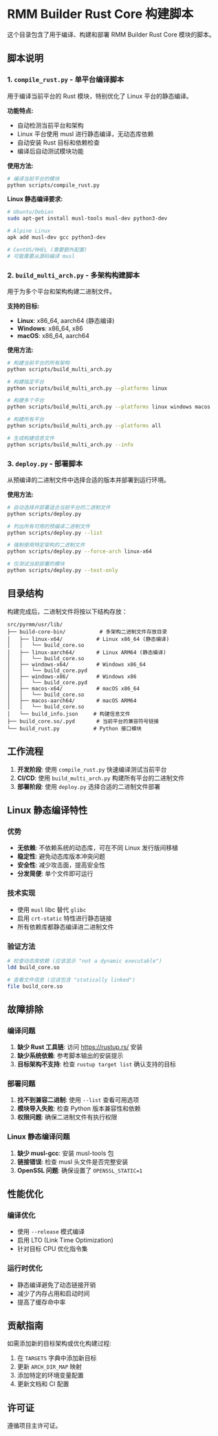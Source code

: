 # RMM Builder Rust Core 构建脚本

这个目录包含了用于编译、构建和部署 RMM Builder Rust Core 模块的脚本。

## 脚本说明

### 1. `compile_rust.py` - 单平台编译脚本

用于编译当前平台的 Rust 模块，特别优化了 Linux 平台的静态编译。

**功能特点:**
- 自动检测当前平台和架构
- Linux 平台使用 musl 进行静态编译，无动态库依赖
- 自动安装 Rust 目标和依赖检查
- 编译后自动测试模块功能

**使用方法:**
```bash
# 编译当前平台的模块
python scripts/compile_rust.py
```

**Linux 静态编译要求:**
```bash
# Ubuntu/Debian
sudo apt-get install musl-tools musl-dev python3-dev

# Alpine Linux  
apk add musl-dev gcc python3-dev

# CentOS/RHEL (需要额外配置)
# 可能需要从源码编译 musl
```

### 2. `build_multi_arch.py` - 多架构构建脚本

用于为多个平台和架构构建二进制文件。

**支持的目标:**
- **Linux**: x86_64, aarch64 (静态编译)
- **Windows**: x86_64, x86 
- **macOS**: x86_64, aarch64

**使用方法:**
```bash
# 构建当前平台的所有架构
python scripts/build_multi_arch.py

# 构建指定平台
python scripts/build_multi_arch.py --platforms linux

# 构建多个平台
python scripts/build_multi_arch.py --platforms linux windows macos

# 构建所有平台
python scripts/build_multi_arch.py --platforms all

# 生成构建信息文件
python scripts/build_multi_arch.py --info
```

### 3. `deploy.py` - 部署脚本

从预编译的二进制文件中选择合适的版本并部署到运行环境。

**使用方法:**
```bash
# 自动选择并部署适合当前平台的二进制文件
python scripts/deploy.py

# 列出所有可用的预编译二进制文件
python scripts/deploy.py --list

# 强制使用特定架构的二进制文件
python scripts/deploy.py --force-arch linux-x64

# 仅测试当前部署的模块
python scripts/deploy.py --test-only
```

## 目录结构

构建完成后，二进制文件将按以下结构存放：

```
src/pyrmm/usr/lib/
├── build-core-bin/           # 多架构二进制文件存放目录
│   ├── linux-x64/           # Linux x86_64 (静态编译)
│   │   └── build_core.so
│   ├── linux-aarch64/       # Linux ARM64 (静态编译)  
│   │   └── build_core.so
│   ├── windows-x64/         # Windows x86_64
│   │   └── build_core.pyd
│   ├── windows-x86/         # Windows x86
│   │   └── build_core.pyd
│   ├── macos-x64/           # macOS x86_64
│   │   └── build_core.so
│   ├── macos-aarch64/       # macOS ARM64
│   │   └── build_core.so
│   └── build_info.json     # 构建信息文件
├── build_core.so/.pyd       # 当前平台的兼容符号链接
└── build_rust.py           # Python 接口模块
```

## 工作流程

1. **开发阶段**: 使用 `compile_rust.py` 快速编译测试当前平台
2. **CI/CD**: 使用 `build_multi_arch.py` 构建所有平台的二进制文件
3. **部署阶段**: 使用 `deploy.py` 选择合适的二进制文件部署

## Linux 静态编译特性

### 优势
- **无依赖**: 不依赖系统的动态库，可在不同 Linux 发行版间移植
- **稳定性**: 避免动态库版本冲突问题
- **安全性**: 减少攻击面，提高安全性
- **分发简便**: 单个文件即可运行

### 技术实现
- 使用 `musl` libc 替代 `glibc`
- 启用 `crt-static` 特性进行静态链接
- 所有依赖库都静态编译进二进制文件

### 验证方法
```bash
# 检查动态库依赖 (应该显示 "not a dynamic executable")
ldd build_core.so

# 查看文件信息 (应该包含 "statically linked")
file build_core.so
```

## 故障排除

### 编译问题
1. **缺少 Rust 工具链**: 访问 https://rustup.rs/ 安装
2. **缺少系统依赖**: 参考脚本输出的安装提示
3. **目标架构不支持**: 检查 `rustup target list` 确认支持的目标

### 部署问题
1. **找不到兼容二进制**: 使用 `--list` 查看可用选项
2. **模块导入失败**: 检查 Python 版本兼容性和依赖
3. **权限问题**: 确保二进制文件有执行权限

### Linux 静态编译问题
1. **缺少 musl-gcc**: 安装 musl-tools 包
2. **链接错误**: 检查 musl 头文件是否完整安装
3. **OpenSSL 问题**: 确保设置了 `OPENSSL_STATIC=1`

## 性能优化

### 编译优化
- 使用 `--release` 模式编译
- 启用 LTO (Link Time Optimization)
- 针对目标 CPU 优化指令集

### 运行时优化  
- 静态编译避免了动态链接开销
- 减少了内存占用和启动时间
- 提高了缓存命中率

## 贡献指南

如需添加新的目标架构或优化构建过程:

1. 在 `TARGETS` 字典中添加新目标
2. 更新 `ARCH_DIR_MAP` 映射
3. 添加特定的环境变量配置
4. 更新文档和 CI 配置

## 许可证

遵循项目主许可证。
